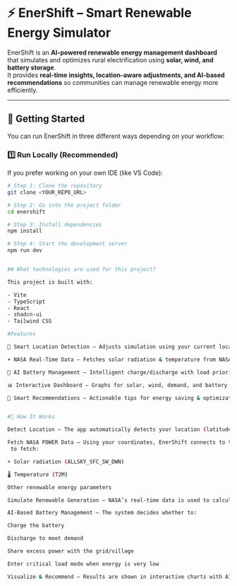 # ⚡ EnerShift – Smart Renewable Energy Simulator  

EnerShift is an **AI-powered renewable energy management dashboard** that simulates and optimizes rural electrification using **solar, wind, and battery storage**.  
It provides **real-time insights, location-aware adjustments, and AI-based recommendations** so communities can manage renewable energy more efficiently.  

---

## 🚀 Getting Started  

You can run EnerShift in three different ways depending on your workflow:  

### 1️⃣ Run Locally (Recommended)  
If you prefer working on your own IDE (like VS Code):  

```sh
# Step 1: Clone the repository
git clone <YOUR_REPO_URL>

# Step 2: Go into the project folder
cd enershift

# Step 3: Install dependencies
npm install

# Step 4: Start the development server
npm run dev


## What technologies are used for this project?

This project is built with:

- Vite
- TypeScript
- React
- shadcn-ui
- Tailwind CSS

#Features

📍 Smart Location Detection – Adjusts simulation using your current location

☀️ NASA Real-Time Data – Fetches solar radiation & temperature from NASA POWER API

🔋 AI Battery Management – Intelligent charge/discharge with load prioritization

📊 Interactive Dashboard – Graphs for solar, wind, demand, and battery status

🧠 Smart Recommendations – Actionable tips for energy saving & optimization


#🔎 How It Works

Detect Location – The app automatically detects your location (latitude & longitude).

Fetch NASA POWER Data – Using your coordinates, EnerShift connects to the NASA POWER API
 to fetch:

☀️ Solar radiation (ALLSKY_SFC_SW_DWN)

🌡 Temperature (T2M)

Other renewable energy parameters

Simulate Renewable Generation – NASA’s real-time data is used to calculate solar & wind energy availability.

AI-Based Battery Management – The system decides whether to:

Charge the battery

Discharge to meet demand

Share excess power with the grid/village

Enter critical load mode when energy is very low

Visualize & Recommend – Results are shown in interactive charts with AI-powered suggestions.
